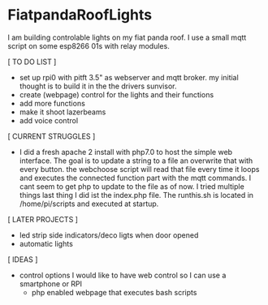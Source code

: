 # FiatpandaRoofLights
I am building controlable lights on my fiat panda roof. I use a small mqtt script on some esp8266 01s with relay modules.

[ TO DO LIST ]
- set up rpi0 with pitft 3.5" as webserver and mqtt broker. my initial thought is to build it in the the drivers sunvisor.
- create (webpage) control for the lights and their functions
- add more functions
- make it shoot lazerbeams
- add voice control

[ CURRENT STRUGGLES ]
- I did a fresh apache 2 install with php7.0 to host the simple web interface. The goal is to update a string to a file an       overwrite that with every button. the webchoose script will read that file every time it loops and executes the connected     function part with the mqtt commands.  I cant seem to get php to update to the file as of now. I tried multiple things last   thing I did ist the index.php file. The runthis.sh is located in /home/pi/scripts and executed at startup.

[ LATER PROJECTS ]
- led strip side indicators/deco ligts when door opened
- automatic lights


[ IDEAS ]
- control options
  I would like to have web control so I can use a smartphone or RPI
  - php enabled webpage that executes bash scripts
